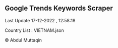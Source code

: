 

## Google Trends Keywords Scraper 
 
Last Update 17-12-2022 , 12:58:18

Country List :
VIETNAM.json



© Abdul Muttaqin 
